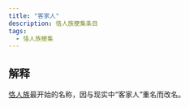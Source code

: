 ```yaml
---
title: "客家人"
description: 恪人族梗集条目
tags:
  - 恪人族梗集
---
```


## 解释

[恪人族](./恪人族)最开始的名称，因与现实中“客家人”重名而改名。